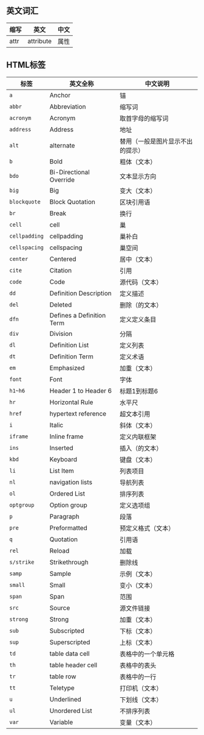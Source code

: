 ## 英文词汇

| 缩写 | 英文 | 中文 |
| ---- | ---- | ---- |
|attr|attribute|属性|

## HTML标签

| 标签         | 英文全称                     | 中文说明                           |
|--------------|-----------------------------|----------------------------------|
| `a`          | Anchor                      | 锚                                |
| `abbr`       | Abbreviation                | 缩写词                            |
| `acronym`    | Acronym                     | 取首字母的缩写词                   |
| `address`    | Address                     | 地址                              |
| `alt`        | alternate                   | 替用（一般是图片显示不出的提示）    |
| `b`          | Bold                        | 粗体（文本）                       |
| `bdo`        | Bi-Directional Override     | 文本显示方向                       |
| `big`        | Big                         | 变大（文本）                       |
| `blockquote` | Block Quotation             | 区块引用语                         |
| `br`         | Break                       | 换行                              |
| `cell`       | cell                        | 巢                                |
| `cellpadding`| cellpadding                 | 巢补白                            |
| `cellspacing`| cellspacing                 | 巢空间                            |
| `center`     | Centered                    | 居中（文本）                       |
| `cite`       | Citation                    | 引用                              |
| `code`       | Code                        | 源代码（文本）                     |
| `dd`         | Definition Description      | 定义描述                           |
| `del`        | Deleted                     | 删除（的文本）                     |
| `dfn`        | Defines a Definition Term   | 定义定义条目                       |
| `div`        | Division                    | 分隔                              |
| `dl`         | Definition List             | 定义列表                           |
| `dt`         | Definition Term             | 定义术语                           |
| `em`         | Emphasized                  | 加重（文本）                       |
| `font`       | Font                        | 字体                              |
| `h1~h6`      | Header 1 to Header 6        | 标题1到标题6                       |
| `hr`         | Horizontal Rule             | 水平尺                            |
| `href`       | hypertext reference         | 超文本引用                         |
| `i`          | Italic                      | 斜体（文本）                       |
| `iframe`     | Inline frame                | 定义内联框架                       |
| `ins`        | Inserted                    | 插入（的文本）                     |
| `kbd`        | Keyboard                    | 键盘（文本）                       |
| `li`         | List Item                   | 列表项目                           |
| `nl`         | navigation lists            | 导航列表                           |
| `ol`         | Ordered List                | 排序列表                           |
| `optgroup`   | Option group                | 定义选项组                         |
| `p`          | Paragraph                   | 段落                              |
| `pre`        | Preformatted                | 预定义格式（文本）                 |
| `q`          | Quotation                   | 引用语                            |
| `rel`        | Reload                      | 加载                              |
| `s/strike`   | Strikethrough               | 删除线                            |
| `samp`       | Sample                      | 示例（文本）                       |
| `small`      | Small                       | 变小（文本）                       |
| `span`       | Span                        | 范围                              |
| `src`        | Source                      | 源文件链接                         |
| `strong`     | Strong                      | 加重（文本）                       |
| `sub`        | Subscripted                 | 下标（文本）                       |
| `sup`        | Superscripted               | 上标（文本）                       |
| `td`         | table data cell             | 表格中的一个单元格                 |
| `th`         | table header cell           | 表格中的表头                       |
| `tr`         | table row                   | 表格中的一行                       |
| `tt`         | Teletype                    | 打印机（文本）                     |
| `u`          | Underlined                  | 下划线（文本）                     |
| `ul`         | Unordered List              | 不排序列表                         |
| `var`        | Variable                    | 变量（文本）                       |
